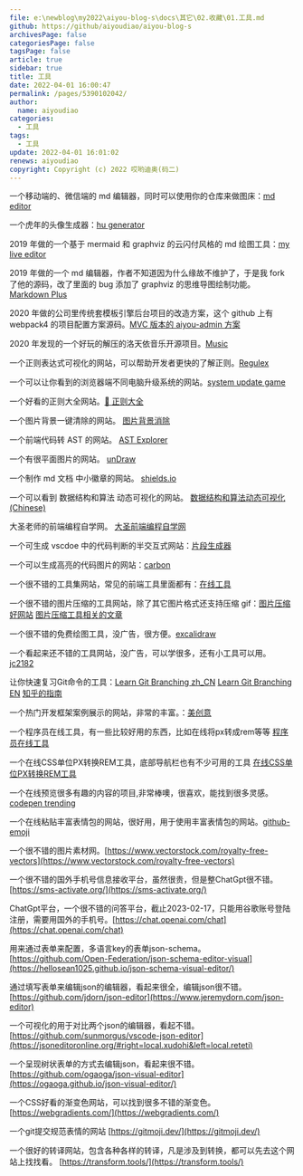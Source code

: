 ```yaml
---
file: e:\newblog\my2022\aiyou-blog-s\docs\其它\02.收藏\01.工具.md
github: https://github/aiyoudiao/aiyou-blog-s
archivesPage: false
categoriesPage: false
tagsPage: false
article: true
sidebar: true
title: 工具
date: 2022-04-01 16:00:47
permalink: /pages/5390102042/
author:
  name: aiyoudiao
categories:
  - 工具
tags:
  - 工具
update: 2022-04-01 16:01:02
renews: aiyoudiao
copyright: Copyright (c) 2022 哎哟迪奥(码二)
---
```


一个移动端的、微信端的 md 编辑器，同时可以使用你的仓库来做图床：[md editor](https://aiyoudiao.gitee.io/md/)

一个虎年的头像生成器：[hu generator](https://aiyoudiao.gitee.io/hu/)

2019 年做的一个基于 mermaid 和 graphviz 的云闪付风格的 md 绘图工具：[my live editor](http://www.hao6.website:999/)

2019 年做的一个 md 编辑器，作者不知道因为什么缘故不维护了，于是我 fork 了他的源码，改了里面的 bug 添加了 graphviz 的思维导图绘制功能。[Markdown Plus](http://www.hao6.website:1000/)

2020 年做的公司里传统套模板引擎后台项目的改造方案，这个 github 上有 webpack4 的项目配置方案源码。[MVC 版本的 aiyou-admin 方案](http://www.hao6.website:2000/)

2020 年发现的一个好玩的解压的洛天依音乐开源项目。[Music](http://www.hao6.website:1314/)

一个正则表达式可视化的网站，可以帮助开发者更快的了解正则。[Regulex](<https://jex.im/regulex/#!flags=&re=%5E(a%7Cb)*%3F%24>)

一个可以让你看到的浏览器端不同电脑升级系统的网站。[system update game](https://fakeupdate.net/)

一个好看的正则大全网站。[🦕 正则大全](https://any86.github.io/any-rule/)

一个图片背景一键清除的网站。 [图片背景消除](https://www.remove.bg/zh)

一个前端代码转 AST 的网站。 [AST Explorer](https://astexplorer.net/)

一个有很平面图片的网站。 [unDraw](https://undraw.co/illustrations)

一个制作 md 文档 中小徽章的网站。 [shields.io](https://shields.io/category/coverage)

一个可以看到 数据结构和算法 动态可视化的网站。 [数据结构和算法动态可视化 (Chinese)](https://visualgo.net/zh)

大圣老师的前端编程自学网。 [大圣前端编程自学网](https://shengxinjing.cn/fe/browser.html#%E6%8A%80%E6%9C%AF%E6%96%87%E6%A1%A3)

一个可生成 vscdoe 中的代码判断的半交互式网站：[片段生成器](https://snippet-generator.app/)

一个可以生成高亮的代码图片的网站：[carbon](https://carbon.now.sh/)

一个很不错的工具集网站，常见的前端工具里面都有：[在线工具](https://tool.lu/)

一个很不错的图片压缩的工具网站，除了其它图片格式还支持压缩 gif：[图片压缩好网站](https://ezgif.com/optimize/ezgif-1-8713973454.gif) [图片压缩工具相关的文章](https://www.bilibili.com/read/cv16326458/)

一个很不错的免费绘图工具，没广告，很方便。[excalidraw](https://excalidraw.com/)

一个看起来还不错的工具网站，没广告，可以学很多，还有小工具可以用。[jc2182](https://www.jc2182.com/toollist.html)  

让你快速复习Git命令的工具：[Learn Git Branching zh_CN](https://learngitbranching.js.org/?locale=zh_CN)  [Learn Git Branching EN](https://learngitbranching.js.org/)  [知乎的指南](https://zhuanlan.zhihu.com/p/518019338)  

一个热门开发框架案例展示的网站，非常的丰富。：[美创意](https://madewith.cn/)

一个程序员在线工具，有一些比较好用的东西，比如在线将px转成rem等等 [程序员在线工具](http://www.ofmonkey.com/front/rem)  

一个在线CSS单位PX转换REM工具，底部导航栏也有不少可用的工具 [在线CSS单位PX转换REM工具](http://px2rem.kw360.net/)

一个在线预览很多有趣的内容的项目,非常棒噢，很喜欢，能找到很多灵感。 [codepen trending](https://codepen.io/trending)

一个在线粘贴丰富表情包的网站，很好用，用于使用丰富表情包的网站。[github-emoji](https://emoji.muan.co/#)

一个很不错的图片素材网。[https://www.vectorstock.com/royalty-free-vectors](https://www.vectorstock.com/royalty-free-vectors)

一个很不错的国外手机号信息接收平台，虽然很贵，但是整ChatGpt很不错。[https://sms-activate.org/](https://sms-activate.org/)

ChatGpt平台，一个很不错的问答平台，截止2023-02-17，只能用谷歌账号登陆注册，需要用国外的手机号。[https://chat.openai.com/chat](https://chat.openai.com/chat)

用来通过表单来配置，多语言key的表单json-schema。[https://github.com/Open-Federation/json-schema-editor-visual](https://hellosean1025.github.io/json-schema-visual-editor/)  

通过填写表单来编辑json的编辑器，看起来很全，编辑json很不错。[https://github.com/jdorn/json-editor](https://www.jeremydorn.com/json-editor)  

一个可视化的用于对比两个json的编辑器，看起不错。[https://github.com/sunmorgus/vscode-json-editor](https://jsoneditoronline.org/#right=local.xudohi&left=local.reteti)  

一个呈现树状表单的方式去编辑json，看起来很不错。[https://github.com/ogaoga/json-visual-editor](https://ogaoga.github.io/json-visual-editor/)  

一个CSS好看的渐变色网站，可以找到很多不错的渐变色。[https://webgradients.com/](https://webgradients.com/)

一个git提交规范表情的网站 [https://gitmoji.dev/](https://gitmoji.dev/)

一个很好的转译网站，包含各种各样的转译，凡是涉及到转换，都可以先去这个网站上找找看。 [https://transform.tools/](https://transform.tools/)

